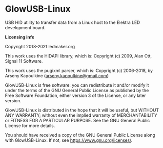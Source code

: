 # GlowUSB-Linux

USB HID utility to transfer data from a Linux host to the Elektra LED development board.

**Licensing info**

Copyright 2018-2021 ledmaker.org

This work uses the HIDAPI library, which is:
Copyright (c) 2009, Alan Ott, Signal 11 Software.

This work uses the pugixml parser, which is:
Copyright (c) 2006-2018, by Arseny Kapoulkine (arseny.kapoulkine@gmail.com)


GlowUSB-Linux is free software: you can redistribute it and/or modify it under the terms of the GNU General Public License as published by the Free Software Foundation, either version 3 of the License, or any later version.

GlowUSB-Linux is distributed in the hope that it will be useful, but WITHOUT ANY WARRANTY; without even the implied warranty of MERCHANTABILITY or FITNESS FOR A PARTICULAR PURPOSE. See the GNU General Public License for more details.

You should have received a copy of the GNU General Public License along with GlowUSB-Linux. If not, see https://www.gnu.org/licenses/.

